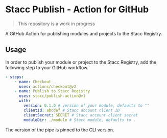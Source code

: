 # Stacc Publish - Action for GitHub

> This repository is a work in progress

A GitHub Action for publishing modules and projects to the Stacc Registry.

## Usage

In order to publish your module or project to the Stacc Registry, add the following step to your GitHub workflow.

```yaml
- steps:
    - name: Checkout
      uses: actions/checkout@v2
    - name: Publish to Stacc Registry
      uses: stacc/publish-action@v1
      with:
        version: 0.1.0 # version of your module, defaults to ""
        clientId: abcdef # Stacc account client ID
        clientSecret: SECRET # Stacc account client secret
        moduleDir: ./module # Stacc module, defaults to .
```

The version of the pipe is pinned to the CLI version.
